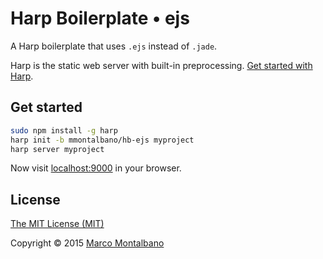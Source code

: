 # Harp Boilerplate • ejs

A Harp boilerplate that uses `.ejs` instead of `.jade`.

Harp is the static web server with built-in preprocessing. [Get started with Harp](http://harpjs.com/docs/quick-start).

## Get started

```sh
sudo npm install -g harp
harp init -b mmontalbano/hb-ejs myproject
harp server myproject
```

Now visit [localhost:9000](http://localhost:9000) in your browser.

## License

[The MIT License (MIT)](LICENSE.md)

Copyright © 2015 [Marco Montalbano](http://marcomontalbano.com)

